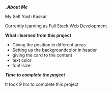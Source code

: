 __________About Me_________

My Self  Yash Kaskar 

Currently learning as Full Stack Web Development




____________What i learned from this project____________

* Giving the position in different areas
* Setting up the backgroundcolor in header
* giving the card to the content  
* text color 
* font-size

_____________Time to complete the project_____________

It took 9 hrs to complete this project 

